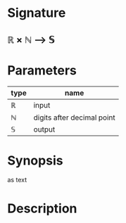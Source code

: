 # Signature
## ℝ × ℕ ⟶ 𝕊

# Parameters

| type | name |
|------|------|
|ℝ|input|
|ℕ|digits after decimal point|
|𝕊|output|

# Synopsis
as text

# Description
